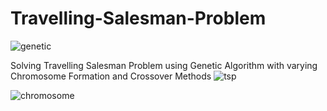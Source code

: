 # Travelling-Salesman-Problem
![genetic](https://user-images.githubusercontent.com/103935236/168441674-9c1c129a-674a-4300-8e2d-b8ee6a787bd7.gif)



Solving Travelling Salesman Problem using Genetic Algorithm with varying Chromosome Formation and Crossover Methods
![tsp](https://user-images.githubusercontent.com/103935236/168441411-d07930d9-a3fd-4c87-870d-dc7635944c76.gif)

![chromosome](https://user-images.githubusercontent.com/103935236/168441682-3edbf8a8-eaae-4563-978c-ec3657b28366.gif)
